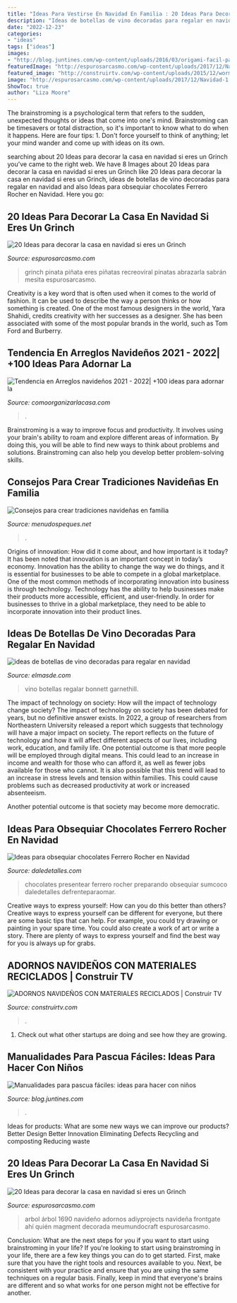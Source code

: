 ```yaml
---
title: "Ideas Para Vestirse En Navidad En Familia : 20 Ideas Para Decorar La Casa En Navidad Si Eres Un Grinch"
description: "Ideas de botellas de vino decoradas para regalar en navidad"
date: "2022-12-23"
categories:
- "ideas"
tags: ["ideas"]
images:
- "http://blog.juntines.com/wp-content/uploads/2016/03/origami-facil-pascua-niños.jpg"
featuredImage: "http://espurosarcasmo.com/wp-content/uploads/2017/12/Navidad-5.jpg"
featured_image: "http://construirtv.com/wp-content/uploads/2015/12/worms.jpg"
image: "http://espurosarcasmo.com/wp-content/uploads/2017/12/Navidad-1.jpg"
ShowToc: true
author: "Liza Moore"
---
```



The brainstroming is a psychological term that refers to the sudden, unexpected thoughts or ideas that come into one's mind. Brainstroming can be timesavers or total distraction, so it's important to know what to do when it happens. Here are four tips: 1. Don't force yourself to think of anything; let your mind wander and come up with ideas on its own. 
	

		
searching about 20 Ideas para decorar la casa en navidad si eres un Grinch you've came to the right web. We have 8 Images about 20 Ideas para decorar la casa en navidad si eres un Grinch like 20 Ideas para decorar la casa en navidad si eres un Grinch, ideas de botellas de vino decoradas para regalar en navidad and also Ideas para obsequiar chocolates Ferrero Rocher en Navidad. Here you go:
		
    
## 20 Ideas Para Decorar La Casa En Navidad Si Eres Un Grinch

<img loading=lazy src="http://espurosarcasmo.com/wp-content/uploads/2017/12/Navidad-5.jpg" onerror="this.onerror=null;this.src='https://tse1.mm.bing.net/th?id=OIP.4HsEMLtFV9oeKkhpoJsVMQHaJ4&amp;pid=15.1';" alt="20 Ideas para decorar la casa en navidad si eres un Grinch">

_Source: espurosarcasmo.com_

>grinch pinata piñata eres piñatas recreoviral pinatas abrazarla sabrán mesita espurosarcasmo. 

	

Creativity is a key word that is often used when it comes to the world of fashion. It can be used to describe the way a person thinks or how something is created. One of the most famous designers in the world, Yara Shahidi, credits creativity with her successes as a designer. She has been associated with some of the most popular brands in the world, such as Tom Ford and Burberry.

    
## Tendencia En Arreglos Navideños 2021 - 2022| +100 Ideas Para Adornar La

<img loading=lazy src="https://comoorganizarlacasa.com/wp-content/uploads/2018/03/arreglo-navideno-en-salones-color-blanco-2018-2-1-266x266.jpg" onerror="this.onerror=null;this.src='https://tse3.mm.bing.net/th?id=OIP.R3eGtBQMAmhzJEGRLq9RDwAAAA&amp;pid=15.1';" alt="Tendencia en Arreglos navideños 2021 - 2022| +100 ideas para adornar la">

_Source: comoorganizarlacasa.com_

>. 

	

Brainstroming is a way to improve focus and productivity. It involves using your brain's ability to roam and explore different areas of information. By doing this, you will be able to find new ways to think about problems and solutions. Brainstroming can also help you develop better problem-solving skills.

    
## Consejos Para Crear Tradiciones Navideñas En Familia

<img loading=lazy src="https://www.menudospeques.net/images/tuhijo/consejos-tradiciones-navidad.jpg" onerror="this.onerror=null;this.src='https://tse1.mm.bing.net/th?id=OIP.M5UTfRjema63P5gClNDqzQHaH_&amp;pid=15.1';" alt="Consejos para crear tradiciones navideñas en familia">

_Source: menudospeques.net_

>. 

	

Origins of innovation: How did it come about, and how important is it today?
It has been noted that innovation is an important concept in today’s economy. Innovation has the ability to change the way we do things, and it is essential for businesses to be able to compete in a global marketplace. One of the most common methods of incorporating innovation into business is through technology. Technology has the ability to help businesses make their products more accessible, efficient, and user-friendly. In order for businesses to thrive in a global marketplace, they need to be able to incorporate innovation into their product lines.

    
## Ideas De Botellas De Vino Decoradas Para Regalar En Navidad

<img loading=lazy src="http://elmasde.com/wp-content/uploads/2015/12/ideas-de-botellas-de-vino-decoradas-para-regalar-en-navidad-03.jpg" onerror="this.onerror=null;this.src='https://tse4.mm.bing.net/th?id=OIP.mBLXMHbsGRr53ahIqOX6swHaJQ&amp;pid=15.1';" alt="ideas de botellas de vino decoradas para regalar en navidad">

_Source: elmasde.com_

>vino botellas regalar bonnett garnethill. 

	

The impact of technology on society: How will the impact of technology change society?
The impact of technology on society has been debated for years, but no definitive answer exists. In 2022, a group of researchers from Northeastern University released a report which suggests that technology will have a major impact on society. The report reflects on the future of technology and how it will affect different aspects of our lives, including work, education, and family life. 
One potential outcome is that more people will be employed through digital means. This could lead to an increase in income and wealth for those who can afford it, as well as fewer jobs available for those who cannot. It is also possible that this trend will lead to an increase in stress levels and tension within families. This could cause problems such as decreased productivity at work or increased absenteeism. 

Another potential outcome is that society may become more democratic.

    
## Ideas Para Obsequiar Chocolates Ferrero Rocher En Navidad

<img loading=lazy src="http://i0.wp.com/www.daledetalles.com/wp-content/uploads/2016/08/arreglos-con-chocolates-ferrero3.jpg?resize=480%2C720" onerror="this.onerror=null;this.src='https://tse1.mm.bing.net/th?id=OIP.d8m9jJkcMf1WWNpuemBYkAHaLH&amp;pid=15.1';" alt="Ideas para obsequiar chocolates Ferrero Rocher en Navidad">

_Source: daledetalles.com_

>chocolates presentear ferrero rocher preparando obsequiar sumcoco daledetalles defrenteparaomar. 

	

Creative ways to express yourself: How can you do this better than others?
Creative ways to express yourself can be different for everyone, but there are some basic tips that can help. For example, you could try drawing or painting in your spare time. You could also create a work of art or write a story. There are plenty of ways to express yourself and find the best way for you is always up for grabs.

    
## ADORNOS NAVIDEÑOS CON MATERIALES RECICLADOS | Construir TV

<img loading=lazy src="http://construirtv.com/wp-content/uploads/2015/12/worms.jpg" onerror="this.onerror=null;this.src='https://tse1.mm.bing.net/th?id=OIP.eY17OprmIB-PzYy3rHQGFgHaKV&amp;pid=15.1';" alt="ADORNOS NAVIDEÑOS CON MATERIALES RECICLADOS | Construir TV">

_Source: construirtv.com_

>. 

	

1. Check out what other startups are doing and see how they are growing.

    
## Manualidades Para Pascua Fáciles: Ideas Para Hacer Con Niños

<img loading=lazy src="http://blog.juntines.com/wp-content/uploads/2016/03/origami-facil-pascua-niños.jpg" onerror="this.onerror=null;this.src='https://tse2.mm.bing.net/th?id=OIP.7Wa2m0lWdp3Gt8khYeYYbwHaFh&amp;pid=15.1';" alt="Manualidades para pascua fáciles: ideas para hacer con niños">

_Source: blog.juntines.com_

>. 

	

Ideas for products: What are some new ways we can improve our products?
Better Design
Better Innovation
Eliminating Defects
Recycling and composting
Reducing waste

    
## 20 Ideas Para Decorar La Casa En Navidad Si Eres Un Grinch

<img loading=lazy src="http://espurosarcasmo.com/wp-content/uploads/2017/12/Navidad-1.jpg" onerror="this.onerror=null;this.src='https://tse3.mm.bing.net/th?id=OIP.OqcmSnPhTcBO2esaRykD5QHaJ5&amp;pid=15.1';" alt="20 Ideas para decorar la casa en navidad si eres un Grinch">

_Source: espurosarcasmo.com_

>arbol árbol 1690 navideño adornos adiyprojects navideña frontgate ahí quién magment decorada meumundocraft espurosarcasmo. 

	

Conclusion: What are the next steps for you if you want to start using brainstroming in your life?
If you're looking to start using brainstroming in your life, there are a few key things you can do to get started. First, make sure that you have the right tools and resources available to you. Next, be consistent with your practice and ensure that you are using the same techniques on a regular basis. Finally, keep in mind that everyone's brains are different and so what works for one person might not be effective for another.

